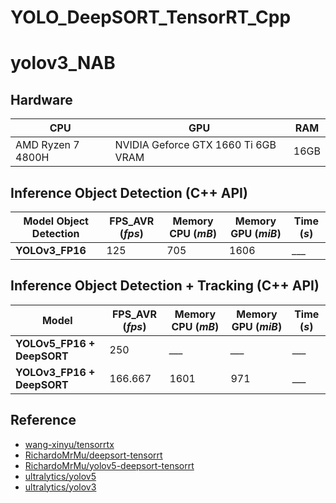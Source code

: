 # YOLO_DeepSORT_TensorRT_Cpp


# yolov3_NAB


## Hardware

| CPU | GPU | RAM |
| ----------- | ----------- | ----------- | 
| AMD Ryzen 7 4800H | NVIDIA Geforce GTX 1660 Ti 6GB VRAM |  16GB  |


## Inference Object Detection (C++ API)



| Model Object Detection | FPS_AVR (*fps*) | Memory CPU (*mB*) | Memory GPU (*miB*) | Time (*s*) |
| ----------- | ----------- | ----------- | ----------- | ----------- |
| **YOLOv3_FP16** | 125 | 705 | 1606 | *___* |


## Inference Object Detection + Tracking (C++ API)

| Model | FPS_AVR (*fps*) | Memory CPU (*mB*) | Memory GPU (*miB*) | Time (*s*) |
| ----------- | ----------- | ----------- | ----------- | ----------- |
| **YOLOv5_FP16 + DeepSORT** | 250 | *___* | *___* | *___* |
| **YOLOv3_FP16 + DeepSORT** | 166.667 | 1601 | 971 | *___* |



## Reference
* [wang-xinyu/tensorrtx](https://github.com/wang-xinyu/tensorrtx)
* [RichardoMrMu/deepsort-tensorrt](https://github.com/RichardoMrMu/deepsort-tensorrt)
* [RichardoMrMu/yolov5-deepsort-tensorrt](https://github.com/RichardoMrMu/yolov5-deepsort-tensorrt)
* [ultralytics/yolov5](https://github.com/ultralytics/yolov5)
* [ultralytics/yolov3](https://github.com/ultralytics/yolov3)
